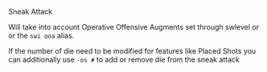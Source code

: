 Sneak Attack

Will take into account Operative Offensive Augments set through swlevel or or the `swi ooa` alias.

If the number of die need to be modified for features like Placed Shots you can additionally use `-os #` to add or remove die from the sneak attack